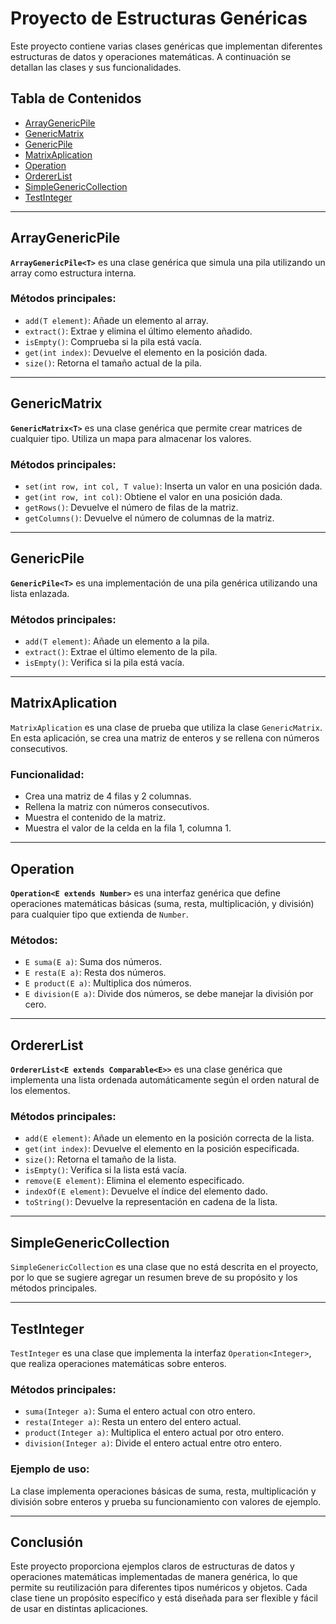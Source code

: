 # Proyecto de Estructuras Genéricas

Este proyecto contiene varias clases genéricas que implementan diferentes estructuras de datos y operaciones matemáticas. A continuación se detallan las clases y sus funcionalidades.

## Tabla de Contenidos
- [ArrayGenericPile](#arraygenericpile)
- [GenericMatrix](#genericmatrix)
- [GenericPile](#genericpile)
- [MatrixAplication](#matrixaplication)
- [Operation](#operation)
- [OrdererList](#ordererlist)
- [SimpleGenericCollection](#simplegenericcollection)
- [TestInteger](#testinteger)

---

## ArrayGenericPile

**`ArrayGenericPile<T>`** es una clase genérica que simula una pila utilizando un array como estructura interna.

### Métodos principales:
- `add(T element)`: Añade un elemento al array.
- `extract()`: Extrae y elimina el último elemento añadido.
- `isEmpty()`: Comprueba si la pila está vacía.
- `get(int index)`: Devuelve el elemento en la posición dada.
- `size()`: Retorna el tamaño actual de la pila.

---

## GenericMatrix

**`GenericMatrix<T>`** es una clase genérica que permite crear matrices de cualquier tipo. Utiliza un mapa para almacenar los valores.

### Métodos principales:
- `set(int row, int col, T value)`: Inserta un valor en una posición dada.
- `get(int row, int col)`: Obtiene el valor en una posición dada.
- `getRows()`: Devuelve el número de filas de la matriz.
- `getColumns()`: Devuelve el número de columnas de la matriz.

---

## GenericPile

**`GenericPile<T>`** es una implementación de una pila genérica utilizando una lista enlazada.

### Métodos principales:
- `add(T element)`: Añade un elemento a la pila.
- `extract()`: Extrae el último elemento de la pila.
- `isEmpty()`: Verifica si la pila está vacía.

---

## MatrixAplication

`MatrixAplication` es una clase de prueba que utiliza la clase `GenericMatrix`. En esta aplicación, se crea una matriz de enteros y se rellena con números consecutivos.

### Funcionalidad:
- Crea una matriz de 4 filas y 2 columnas.
- Rellena la matriz con números consecutivos.
- Muestra el contenido de la matriz.
- Muestra el valor de la celda en la fila 1, columna 1.

---

## Operation

**`Operation<E extends Number>`** es una interfaz genérica que define operaciones matemáticas básicas (suma, resta, multiplicación, y división) para cualquier tipo que extienda de `Number`.

### Métodos:
- `E suma(E a)`: Suma dos números.
- `E resta(E a)`: Resta dos números.
- `E product(E a)`: Multiplica dos números.
- `E division(E a)`: Divide dos números, se debe manejar la división por cero.

---

## OrdererList

**`OrdererList<E extends Comparable<E>>`** es una clase genérica que implementa una lista ordenada automáticamente según el orden natural de los elementos.

### Métodos principales:
- `add(E element)`: Añade un elemento en la posición correcta de la lista.
- `get(int index)`: Devuelve el elemento en la posición especificada.
- `size()`: Retorna el tamaño de la lista.
- `isEmpty()`: Verifica si la lista está vacía.
- `remove(E element)`: Elimina el elemento especificado.
- `indexOf(E element)`: Devuelve el índice del elemento dado.
- `toString()`: Devuelve la representación en cadena de la lista.

---

## SimpleGenericCollection

`SimpleGenericCollection` es una clase que no está descrita en el proyecto, por lo que se sugiere agregar un resumen breve de su propósito y los métodos principales.

---

## TestInteger

`TestInteger` es una clase que implementa la interfaz `Operation<Integer>`, que realiza operaciones matemáticas sobre enteros.

### Métodos principales:
- `suma(Integer a)`: Suma el entero actual con otro entero.
- `resta(Integer a)`: Resta un entero del entero actual.
- `product(Integer a)`: Multiplica el entero actual por otro entero.
- `division(Integer a)`: Divide el entero actual entre otro entero.

### Ejemplo de uso:
La clase implementa operaciones básicas de suma, resta, multiplicación y división sobre enteros y prueba su funcionamiento con valores de ejemplo.

---

## Conclusión

Este proyecto proporciona ejemplos claros de estructuras de datos y operaciones matemáticas implementadas de manera genérica, lo que permite su reutilización para diferentes tipos numéricos y objetos. Cada clase tiene un propósito específico y está diseñada para ser flexible y fácil de usar en distintas aplicaciones.

